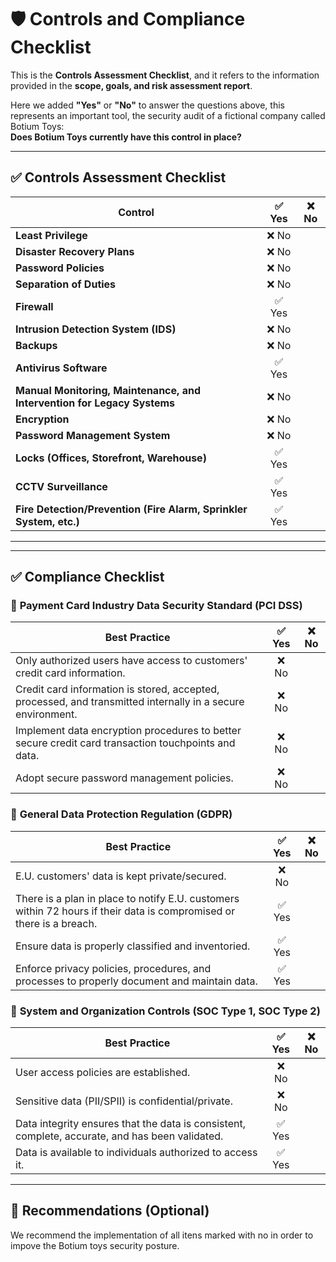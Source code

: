 # 🛡️ Controls and Compliance Checklist

This is the **Controls Assessment Checklist**, and it refers to the information provided in the **scope, goals, and risk assessment report**.  

Here we added **"Yes"** or **"No"** to answer the questions above, this represents an important tool, the security audit of a  fictional company called Botium Toys:  
**Does Botium Toys currently have this control in place?**

---

## ✅ Controls Assessment Checklist

| **Control** | ✅ Yes | ❌ No |
|------------|:------:|:-----:|
| **Least Privilege** | ❌ No |
| **Disaster Recovery Plans** | ❌ No |
| **Password Policies** | ❌ No |
| **Separation of Duties** | ❌ No |
| **Firewall** | ✅ Yes |
| **Intrusion Detection System (IDS)** | ❌ No |
| **Backups** | ❌ No |
| **Antivirus Software** | ✅ Yes |
| **Manual Monitoring, Maintenance, and Intervention for Legacy Systems** | ❌ No |
| **Encryption** | ❌ No |
| **Password Management System** | ❌ No |
| **Locks (Offices, Storefront, Warehouse)** | ✅ Yes |
| **CCTV Surveillance** | ✅ Yes |
| **Fire Detection/Prevention (Fire Alarm, Sprinkler System, etc.)** | ✅ Yes |

---

---

## ✅ Compliance Checklist

### 🔹 **Payment Card Industry Data Security Standard (PCI DSS)**

| **Best Practice** | ✅ Yes | ❌ No |
|------------------|:------:|:-----:|
| Only authorized users have access to customers' credit card information. | ❌ No |
| Credit card information is stored, accepted, processed, and transmitted internally in a secure environment. | ❌ No |
| Implement data encryption procedures to better secure credit card transaction touchpoints and data. | ❌ No |
| Adopt secure password management policies. | ❌ No |

### 🔹 **General Data Protection Regulation (GDPR)**

| **Best Practice** | ✅ Yes | ❌ No |
|------------------|:------:|:-----:|
| E.U. customers' data is kept private/secured. | ❌ No |
| There is a plan in place to notify E.U. customers within 72 hours if their data is compromised or there is a breach. | ✅ Yes |
| Ensure data is properly classified and inventoried. | ✅ Yes |
| Enforce privacy policies, procedures, and processes to properly document and maintain data. | ✅ Yes |

### 🔹 **System and Organization Controls (SOC Type 1, SOC Type 2)**

| **Best Practice** | ✅ Yes | ❌ No |
|------------------|:------:|:-----:|
| User access policies are established. | ❌ No |
| Sensitive data (PII/SPII) is confidential/private. | ❌ No |
| Data integrity ensures that the data is consistent, complete, accurate, and has been validated. | ✅ Yes |
| Data is available to individuals authorized to access it. | ✅ Yes |

---

## 📌 **Recommendations (Optional)**

We recommend the implementation of all itens marked with no in order to impove the Botium toys security posture.
